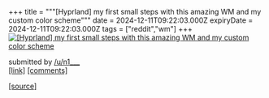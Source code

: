 +++
title = """[Hyprland] my first small steps with this amazing WM and my custom color scheme"""
date = 2024-12-11T09:22:03.000Z
expiryDate = 2024-12-11T09:22:03.000Z
tags = ["reddit","wm"]
+++
[![[Hyprland] my first small steps with this amazing WM and my custom color scheme](https://preview.redd.it/xn6c1stat66e1.png?width=640&crop=smart&auto=webp&s=e4bf5660fc6dc2b186a86fdb20889e54dffab8e0 "[Hyprland] my first small steps with this amazing WM and my custom color scheme")](https://www.reddit.com/r/unixporn/comments/1hbpp5m/hyprland_my_first_small_steps_with_this_amazing/)

submitted by [/u/n1\_\_\_](https://www.reddit.com/user/n1___)  
[\[link\]](https://i.redd.it/xn6c1stat66e1.png) [\[comments\]](https://www.reddit.com/r/unixporn/comments/1hbpp5m/hyprland_my_first_small_steps_with_this_amazing/)

[[source]](https://www.reddit.com/r/unixporn/comments/1hbpp5m/hyprland_my_first_small_steps_with_this_amazing/)
